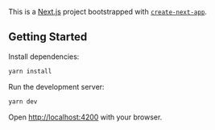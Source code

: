 This is a [Next.js](https://nextjs.org) project bootstrapped with [`create-next-app`](https://nextjs.org/docs/app/api-reference/cli/create-next-app).

## Getting Started

Install dependencies:
```bash
yarn install
```

Run the development server:

```bash
yarn dev
```

Open [http://localhost:4200](http://localhost:4200) with your browser.

